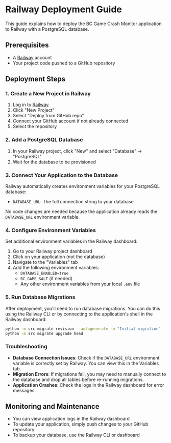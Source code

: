 # Railway Deployment Guide

This guide explains how to deploy the BC Game Crash Monitor application to Railway with a PostgreSQL database.

## Prerequisites

- A [Railway](https://railway.app/) account
- Your project code pushed to a GitHub repository

## Deployment Steps

### 1. Create a New Project in Railway

1. Log in to [Railway](https://railway.app/)
2. Click "New Project"
3. Select "Deploy from GitHub repo"
4. Connect your GitHub account if not already connected
5. Select the repository

### 2. Add a PostgreSQL Database

1. In your Railway project, click "New" and select "Database" → "PostgreSQL"
2. Wait for the database to be provisioned

### 3. Connect Your Application to the Database

Railway automatically creates environment variables for your PostgreSQL database:

- `DATABASE_URL`: The full connection string to your database

No code changes are needed because the application already reads the `DATABASE_URL` environment variable.

### 4. Configure Environment Variables

Set additional environment variables in the Railway dashboard:

1. Go to your Railway project dashboard
2. Click on your application (not the database)
3. Navigate to the "Variables" tab
4. Add the following environment variables:
   - `DATABASE_ENABLED=true`
   - `BC_GAME_SALT` (if needed)
   - Any other environment variables from your local `.env` file

### 5. Run Database Migrations

After deployment, you'll need to run database migrations. You can do this using the Railway CLI or by connecting to the application's shell in the Railway dashboard:

```bash
python -m src migrate revision --autogenerate -m "Initial migration"
python -m src migrate upgrade head
```

### Troubleshooting

- **Database Connection Issues**: Check if the `DATABASE_URL` environment variable is correctly set by Railway. You can view this in the Variables tab.
- **Migration Errors**: If migrations fail, you may need to manually connect to the database and drop all tables before re-running migrations.
- **Application Crashes**: Check the logs in the Railway dashboard for error messages.

## Monitoring and Maintenance

- You can view application logs in the Railway dashboard
- To update your application, simply push changes to your GitHub repository
- To backup your database, use the Railway CLI or dashboard
